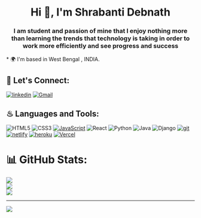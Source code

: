 <h1 align="center">Hi 👋, I'm Shrabanti Debnath</h1>
<h3 align="center">I am student and passion of mine that I enjoy nothing more than learning the trends that technology is taking in order to work more efficiently and see progress and success</h3>
* 🌍  I'm based in West Bengal , INDIA.

## 🔰 Let's Connect:

[![linkedin](https://img.shields.io/badge/LinkedIn-0077B5?style=for-the-badge&logo=linkedin&logoColor=white)](https://www.linkedin.com/in/shrabanti-debnath-34aa671b2/)
[![Gmail](https://img.shields.io/badge/Gmail-D14836?style=for-the-badge&logo=gmail&logoColor=white)](shrabantidebnath99@gmail.com)



## ♨ Languages and Tools:
![HTML5](https://img.shields.io/badge/html5-%23E34F26.svg?style=for-the-badge&logo=html5&logoColor=white)
![CSS3](https://img.shields.io/badge/css3-%231572B6.svg?style=for-the-badge&logo=css3&logoColor=white)
[![JavaScript](https://img.shields.io/badge/JavaScript-323330?style=for-the-badge&logo=javascript&logoColor=F7DF1E)](https://developer.mozilla.org/en-US/docs/Web/JavaScript)
![React](https://img.shields.io/badge/react-%2320232a.svg?style=for-the-badge&logo=react&logoColor=%2361DAFB)
![Python](https://img.shields.io/badge/python-3670A0?style=for-the-badge&logo=python&logoColor=ffdd54)
![Java](https://img.shields.io/badge/java-%23ED8B00.svg?style=for-the-badge&logo=openjdk&logoColor=white)
![Django](https://img.shields.io/badge/django-%23092E20.svg?style=for-the-badge&logo=django&logoColor=white)
[![git](https://img.shields.io/badge/GIT-E44C30?style=for-the-badge&logo=git&logoColor=white)](https://git-scm.com/)
[![netlify](https://img.shields.io/badge/Netlify-00C7B7?style=for-the-badge&logo=netlify&logoColor=white)](https://www.netlify.com/)
[![heroku](https://img.shields.io/badge/Heroku-430098?style=for-the-badge&logo=heroku&logoColor=white)](https://www.heroku.com/)
[![Vercel](https://img.shields.io/badge/Vercel-000000?style=for-the-badge&logo=vercel&logoColor=white)](https://vercel.com/)


# 📊 GitHub Stats:
![](https://github-readme-stats.vercel.app/api?username=shrabanti99&theme=onedark&hide_border=false&include_all_commits=true&count_private=true)<br/>
![](https://github-readme-streak-stats.herokuapp.com/?user=shrabanti99&theme=onedark&hide_border=false)<br/>
![](https://github-readme-stats.vercel.app/api/top-langs/?username=shrabanti99&theme=onedark&hide_border=false&include_all_commits=true&count_private=true&layout=compact)

---
[![](https://visitcount.itsvg.in/api?id=shrabanti99&icon=0&color=12)](https://visitcount.itsvg.in)

<!-- Proudly created with GPRM ( https://gprm.itsvg.in ) -->

